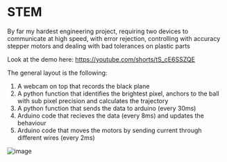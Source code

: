 # STEM

By far my hardest engineering project, requiring two devices to communicate at high speed, with error rejection, controlling with accuracy stepper motors and dealing with bad tolerances on plastic parts 

Look at the demo here: https://youtube.com/shorts/tS_cE6SSZQE

The general layout is the following: 
1) A webcam on top that records the black plane 
2) A python function that identifies the brightest pixel, anchors to the ball with sub pixel precision and calculates the trajectory
3) A python function that sends the data to arduino (every 30ms)
4) Arduino code that recieves the data (every 8ms) and updates the behaviour
5) Arduino code that moves the motors by sending current through different wires (every 2ms)

![image](https://github.com/LucaM185/STEM/assets/66442521/fd708ec7-fa58-4be6-933b-71ca819a12b4)
